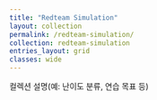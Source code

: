 ```yaml
---
title: "Redteam Simulation"
layout: collection
permalink: /redteam-simulation/
collection: redteam-simulation
entries_layout: grid
classes: wide
---
```

컬렉션 설명(예: 난이도 분류, 연습 목표 등)
